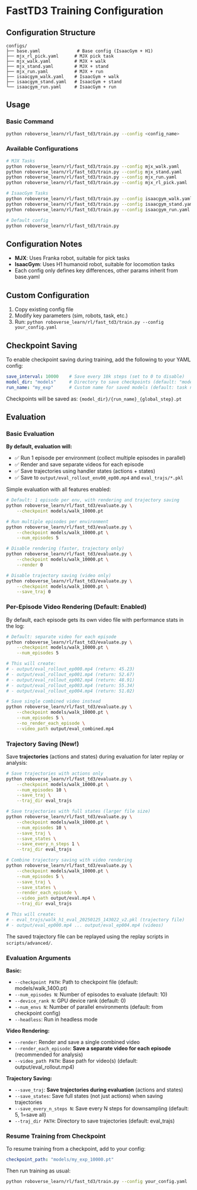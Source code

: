 # FastTD3 Training Configuration

## Configuration Structure

```
configs/
├── base.yaml              # Base config (IsaacGym + H1)
├── mjx_rl_pick.yaml      # MJX pick task
├── mjx_walk.yaml         # MJX + walk
├── mjx_stand.yaml        # MJX + stand  
├── mjx_run.yaml          # MJX + run
├── isaacgym_walk.yaml    # IsaacGym + walk
├── isaacgym_stand.yaml   # IsaacGym + stand
└── isaacgym_run.yaml     # IsaacGym + run
```

## Usage

### Basic Command
```bash
python roboverse_learn/rl/fast_td3/train.py --config <config_name>
```

### Available Configurations
```bash
# MJX Tasks
python roboverse_learn/rl/fast_td3/train.py --config mjx_walk.yaml
python roboverse_learn/rl/fast_td3/train.py --config mjx_stand.yaml
python roboverse_learn/rl/fast_td3/train.py --config mjx_run.yaml
python roboverse_learn/rl/fast_td3/train.py --config mjx_rl_pick.yaml

# IsaacGym Tasks  
python roboverse_learn/rl/fast_td3/train.py --config isaacgym_walk.yaml
python roboverse_learn/rl/fast_td3/train.py --config isaacgym_stand.yaml
python roboverse_learn/rl/fast_td3/train.py --config isaacgym_run.yaml

# Default config
python roboverse_learn/rl/fast_td3/train.py  
```

## Configuration Notes

- **MJX**: Uses Franka robot, suitable for pick tasks
- **IsaacGym**: Uses H1 humanoid robot, suitable for locomotion tasks
- Each config only defines key differences, other params inherit from base.yaml

## Custom Configuration

1. Copy existing config file
2. Modify key parameters (sim, robots, task, etc.)
3. Run: `python roboverse_learn/rl/fast_td3/train.py --config your_config.yaml`

## Checkpoint Saving

To enable checkpoint saving during training, add the following to your YAML config:

```yaml
save_interval: 10000    # Save every 10k steps (set to 0 to disable)
model_dir: "models"     # Directory to save checkpoints (default: "models")
run_name: "my_exp"      # Custom name for saved models (default: task name)
```

Checkpoints will be saved as: `{model_dir}/{run_name}_{global_step}.pt`

## Evaluation

### Basic Evaluation

**By default, evaluation will:**
- ✅ Run 1 episode per environment (collect multiple episodes in parallel)
- ✅ Render and save separate videos for each episode  
- ✅ Save trajectories using handler states (actions + states)
- ✅ Save to `output/eval_rollout_env00_ep00.mp4` and `eval_trajs/*.pkl`

Simple evaluation with all features enabled:

```bash
# Default: 1 episode per env, with rendering and trajectory saving
python roboverse_learn/rl/fast_td3/evaluate.py \
    --checkpoint models/walk_10000.pt

# Run multiple episodes per environment
python roboverse_learn/rl/fast_td3/evaluate.py \
    --checkpoint models/walk_10000.pt \
    --num_episodes 5

# Disable rendering (faster, trajectory only)
python roboverse_learn/rl/fast_td3/evaluate.py \
    --checkpoint models/walk_10000.pt \
    --render 0

# Disable trajectory saving (video only)
python roboverse_learn/rl/fast_td3/evaluate.py \
    --checkpoint models/walk_10000.pt \
    --save_traj 0
```

### Per-Episode Video Rendering (Default: Enabled)

By default, each episode gets its own video file with performance stats in the log:

```bash
# Default: separate video for each episode
python roboverse_learn/rl/fast_td3/evaluate.py \
    --checkpoint models/walk_10000.pt \
    --num_episodes 5

# This will create:
# - output/eval_rollout_ep000.mp4 (return: 45.23)
# - output/eval_rollout_ep001.mp4 (return: 52.67)
# - output/eval_rollout_ep002.mp4 (return: 48.91)
# - output/eval_rollout_ep003.mp4 (return: 55.34)
# - output/eval_rollout_ep004.mp4 (return: 51.02)

# Save single combined video instead
python roboverse_learn/rl/fast_td3/evaluate.py \
    --checkpoint models/walk_10000.pt \
    --num_episodes 5 \
    --no_render_each_episode \
    --video_path output/eval_combined.mp4
```

### Trajectory Saving (New!)

Save **trajectories** (actions and states) during evaluation for later replay or analysis:

```bash
# Save trajectories with actions only
python roboverse_learn/rl/fast_td3/evaluate.py \
    --checkpoint models/walk_10000.pt \
    --num_episodes 10 \
    --save_traj \
    --traj_dir eval_trajs

# Save trajectories with full states (larger file size)
python roboverse_learn/rl/fast_td3/evaluate.py \
    --checkpoint models/walk_10000.pt \
    --num_episodes 10 \
    --save_traj \
    --save_states \
    --save_every_n_steps 1 \
    --traj_dir eval_trajs

# Combine trajectory saving with video rendering
python roboverse_learn/rl/fast_td3/evaluate.py \
    --checkpoint models/walk_10000.pt \
    --num_episodes 5 \
    --save_traj \
    --save_states \
    --render_each_episode \
    --video_path output/eval.mp4 \
    --traj_dir eval_trajs

# This will create:
# - eval_trajs/walk_h1_eval_20250125_143022_v2.pkl (trajectory file)
# - output/eval_ep000.mp4 ... output/eval_ep004.mp4 (videos)
```

The saved trajectory file can be replayed using the replay scripts in `scripts/advanced/`.

### Evaluation Arguments

**Basic:**
- `--checkpoint PATH`: Path to checkpoint file (default: models/walk_1400.pt)
- `--num_episodes N`: Number of episodes to evaluate (default: 10)
- `--device_rank N`: GPU device rank (default: 0)
- `--num_envs N`: Number of parallel environments (default: from checkpoint config)
- `--headless`: Run in headless mode

**Video Rendering:**
- `--render`: Render and save a single combined video
- `--render_each_episode`: **Save a separate video for each episode** (recommended for analysis)
- `--video_path PATH`: Base path for video(s) (default: output/eval_rollout.mp4)

**Trajectory Saving:**
- `--save_traj`: **Save trajectories during evaluation** (actions and states)
- `--save_states`: Save full states (not just actions) when saving trajectories
- `--save_every_n_steps N`: Save every N steps for downsampling (default: 5, 1=save all)
- `--traj_dir PATH`: Directory to save trajectories (default: eval_trajs)

### Resume Training from Checkpoint

To resume training from a checkpoint, add to your config:

```yaml
checkpoint_path: "models/my_exp_10000.pt"
```

Then run training as usual:
```bash
python roboverse_learn/rl/fast_td3/train.py --config your_config.yaml
```

